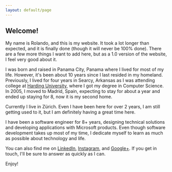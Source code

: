```yaml
---
layout: default/page
---
```

<h2 class="page-title">Welcome!</h2>

<div class="page-content">
<p>My name is Rolando, and this is my website. It took a lot longer than expected, and it is finally done (though it will never be 100% done). There are a few more things I want to add here, but as a 1.0 version of the website, I feel very good about it.</p>

<p>I was born and raised in Panama City, Panama where I lived for most of my life. However, it's been about 10 years since I last resided in my homeland. Previously, I lived for four years in Searcy, Arkansas as I was attending college at <a title="Computer Science Honor Grads" href="https://www.harding.edu/comp/awards_honorgrads" target="_blank">Harding University</a>, where I got my degree in Computer Science. In 2005, I moved to Madrid, Spain, expecting to stay for about a year and ended up staying for 8, now it is my second home.</p>

<p>Currently I live in Z&uuml;rich. Even I have been here for over 2 years, I am still getting used to it, but I am definitely having a great time here.</p>

<p>I have been a software engineer for 8+ years, designing technical solutions and developing applications with Microsoft products. Even though software development takes up most of my time, I dedicate myself to learn as much as possible about technology and life.</p>

<p>You can also find me on <a href="http://ch.linkedin.com/in/rolandoramosrestrepo">LinkedIn</a>, <a href="http://instagram.com/rolspace">Instagram</a>, and <a href="https://plus.google.com/u/0/+RolandoRamosRestrepo/about">Google+</a>. If you get in touch, I'll be sure to answer as quickly as I can.</p>

<p>Enjoy!</p>
</div>